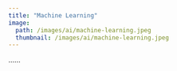 ```yaml
---
title: "Machine Learning"
image: 
  path: /images/ai/machine-learning.jpeg
  thumbnail: /images/ai/machine-learning.jpeg
---
```


......